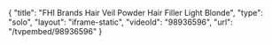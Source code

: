 {
    "title": "FHI Brands Hair Veil Powder Hair Filler  Light Blonde",
    "type": "solo",
    "layout": "iframe-static",
    "videoId": "98936596",
    "url": "\/tvpembed\/98936596"
}